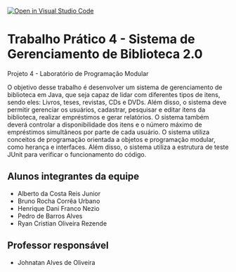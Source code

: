 [![Open in Visual Studio Code](https://classroom.github.com/assets/open-in-vscode-718a45dd9cf7e7f842a935f5ebbe5719a5e09af4491e668f4dbf3b35d5cca122.svg)](https://classroom.github.com/online_ide?assignment_repo_id=12998011&assignment_repo_type=AssignmentRepo)
# Trabalho Prático 4 - Sistema de Gerenciamento de Biblioteca 2.0

Projeto 4 - Laboratório de Programação Modular

O objetivo desse trabalho é desenvolver um sistema de gerenciamento de biblioteca em Java, que seja capaz de lidar com diferentes tipos de itens, sendo eles: Livros, teses, revistas, CDs e DVDs. Além disso, o sistema deve permitir gerenciar os usuários, cadastrar, pesquisar e editar itens da biblioteca, realizar empréstimos e gerar relatórios. O sistema também deverá controlar a disponibilidade dos itens e o número máximo de empréstimos simultâneos por parte de cada usuário. O sistema utiliza conceitos de programação orientada a objetos e programação modular, como herança e interfaces. Além disso, o sistema utiliza a estrutura de teste JUnit para verificar o funcionamento do código.

## Alunos integrantes da equipe

* Alberto da Costa Reis Junior
* Bruno Rocha Corrêa Urbano
* Henrique Dani Franco Nezio
* Pedro de Barros Alves
* Ryan Cristian Oliveira Rezende

## Professor responsável 

* Johnatan Alves de Oliveira

